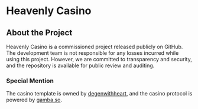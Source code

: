 # Heavenly Casino

## About the Project

Heavenly Casino is a commissioned project released publicly on GitHub. The development team is not responsible for any losses incurred while using this project. However, we are committed to transparency and security, and the repository is available for public review and auditing.

### Special Mention

The casino template is owned by [degenwithheart](https://github.com/degenwithheart), and the casino protocol is powered by [gamba.so](https://gamba.so).